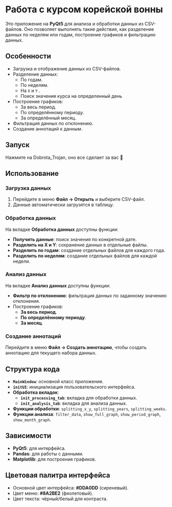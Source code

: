 # Работа с курсом корейской вонны

Это приложение на **PyQt5** для анализа и обработки данных из CSV-файлов. Оно позволяет выполнять такие действия, как разделение данных по неделям или годам, построение графиков и фильтрацию данных.

## Особенности

- Загрузка и отображение данных из CSV-файлов.
- Разделение данных:
  - По годам.
  - По неделям.
  - На `X` и `Y` .
  - Поиск значения курса на определенный день
- Построение графиков:
  - За весь период.
  - По определённому периоду.
  - За определённый месяц.
- Фильтрация данных по отклонению.
- Создание аннотаций к данным.


## Запуск
Нажмите на Dobrota_Trojan, оно все сделает за вас 🥴


## Использование

### Загрузка данных

1. Перейдите в меню **Файл → Открыть** и выберите CSV-файл.
2. Данные автоматически загрузятся в таблицу.

### Обработка данных

На вкладке **Обработка данных** доступны функции:
- **Получить данные**: поиск значения по конкретной дате.
- **Разделить на X и Y**: сохранение данных в отдельные файлы.
- **Разделить по годам**: создание отдельных файлов для каждого года.
- **Разделить по неделям**: создание отдельных файлов для каждой недели.

### Анализ данных

На вкладке **Анализ данных** доступны функции:
- **Фильтр по отклонению**: фильтрация данных по заданному значению отклонения.
- Построение графиков:
  - **За весь период**.
  - **По определённому периоду**.
  - **За месяц**.

### Создание аннотаций

Перейдите в меню **Файл → Создать аннотацию**, чтобы создать аннотацию для текущего набора данных.

## Структура кода

- **`MainWindow`**: основной класс приложения.
- **`initUI`**: инициализация пользовательского интерфейса.
- **Обработка вкладок**:
  - **`init_processing_tab`**: вкладка для обработки данных.
  - **`init_analysis_tab`**: вкладка для анализа данных.
- **Функции обработки**: `splitting_x_y`, `splitting_years`, `splitting_weeks`.
- **Функции анализа**: `filter_data`, `show_full_graph`, `show_period_graph`, `show_month_graph`.

## Зависимости

- **PyQt5**: для интерфейса.
- **Pandas**: для работы с данными.
- **Matplotlib**: для построения графиков.

## Цветовая палитра интерфейса

- Основной цвет интерфейса: **#DDA0DD** (сиреневый).
- Цвет меню: **#8A2BE2** (фиолетовый).
- Цвет текста: чёрный/белый для контраста.

